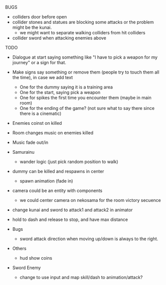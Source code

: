 BUGS

* colliders door before open
* collider stones and statues are blocking some attacks or the problem might be the kunai.
  - we might want to separate walking colliders from hit colliders
* collider sword when attacking enemies above

TODO

* Dialogue at start saying something like "I have to pick a weapon for my journey" or a sign for that.
* Make signs say something or remove them (people try to touch them all the time), in case we add text
  - One for the dummy saying it is a training area
  - One for the start, saying pick a weapon 
  - One for spikes the first time you encounter them (maybe in main room)
  - One for the ending of the game? (not sure what to say there since there is a cinematic)

* Enemies coinst on killed

* Room changes music on enemies killed

* Music fade out/in

* Samurainu
  - wander logic (just pick random position to walk)

* dummy can be killed and respawns in center
  - spawn animation (fade in)

* camera could be an entity with components
  - we could center camera on nekosama for the room victory secuence

* change kunai and sword to attack1 and attack2 in animator

* hold to dash and release to stop, and have max distance

* Bugs
  - sword attack direction when moving up/down is always to the right.

* Others
  - hud show coins

* Sword Enemy
  - change to use input and map skill/dash to animation/attack? 
